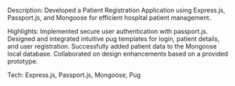 Description: Developed a Patient Registration Application using Express.js, Passport.js, and Mongoose for efficient hospital patient management.

Highlights:
Implemented secure user authentication with passport.js.
Designed and integrated intuitive pug templates for login, patient details, and user registration.
Successfully added patient data to the Mongoose local database.
Collaborated on design enhancements based on a provided prototype.

Tech: Express.js, Passport.js, Mongoose, Pug
